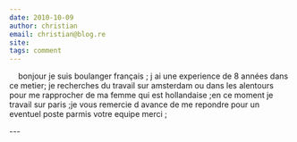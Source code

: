 ```yaml
---
date: 2010-10-09
author: christian
email: christian@blog.re
site: 
tags: comment
---
```


<p>&nbsp;&nbsp;&nbsp; bonjour je suis boulanger français ; j ai une experience de 8 années dans ce metier; je recherches du travail sur amsterdam ou dans les alentours pour me rapprocher de ma femme qui est hollandaise ;en ce moment je travail sur paris ;je vous remercie d avance de me repondre pour un eventuel poste parmis votre equipe merci ;</p>
---